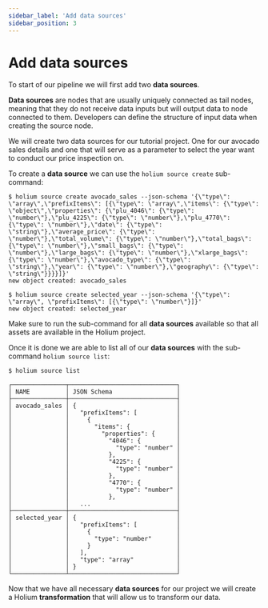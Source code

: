 ```yaml
---
sidebar_label: 'Add data sources'
sidebar_position: 3
---
```


# Add data sources

To start of our pipeline we will first add two **data sources**.

**Data sources** are nodes that are usually uniquely connected as tail nodes, meaning that they do
not receive data inputs but will output data to node connected to them. Developers can define the structure
of input data when creating the source node.

We will create two data sources for our tutorial project. One for our avocado sales details and one that
will serve as a parameter to select the year want to conduct our price inspection on. 

To create a **data source** we can use the `holium source create` sub-command:

```shell
$ holium source create avocado_sales --json-schema '{\"type\": \"array\",\"prefixItems\": [{\"type\": \"array\",\"items\": {\"type\": \"object\",\"properties\": {\"plu_4046\": {\"type\": \"number\"},\"plu_4225\": {\"type\": \"number\"},\"plu_4770\": {\"type\": \"number\"},\"date\": {\"type\": \"string\"},\"average_price\": {\"type\": \"number\"},\"total_volume\": {\"type\": \"number\"},\"total_bags\": {\"type\": \"number\"},\"small_bags\": {\"type\": \"number\"},\"large_bags\": {\"type\": \"number\"},\"xlarge_bags\": {\"type\": \"number\"},\"avocado_type\": {\"type\": \"string\"},\"year\": {\"type\": \"number\"},\"geography\": {\"type\": \"string\"}}}}]}'
new object created: avocado_sales

$ holium source create selected_year --json-schema '{\"type\": \"array\", \"prefixItems\": [{\"type\": \"number\"}]}'
new object created: selected_year
```


Make sure to run the sub-command for all **data sources** available so that all assets are available in the
Holium project.

Once it is done we are able to list all of our **data sources** with the sub-command `holium source list`:

```shell
$ holium source list

┌───────────────┬──────────────────────────────┐
│ NAME          │ JSON Schema                  │
├───────────────┼──────────────────────────────┤
│ avocado_sales │ {                            │
│               │   "prefixItems": [           │
│               │     {                        │
│               │       "items": {             │
│               │         "properties": {      │
│               │           "4046": {          │
│               │             "type": "number" │
│               │           },                 │
│               │           "4225": {          │
│               │             "type": "number" │
│               │           },                 │
│               │           "4770": {          │
│               │             "type": "number" │
│               │           },                 │
│               │   ...                        │
├───────────────┼──────────────────────────────┤
│ selected_year │ {                            │
│               │   "prefixItems": [           │
│               │     {                        │
│               │       "type": "number"       │
│               │     }                        │
│               │   ],                         │
│               │   "type": "array"            │
│               │ }                            │
└───────────────┴──────────────────────────────┘
```

Now that we have all necessary **data sources** for our project we will create a Holium **transformation**
that will allow us to transform our data.
